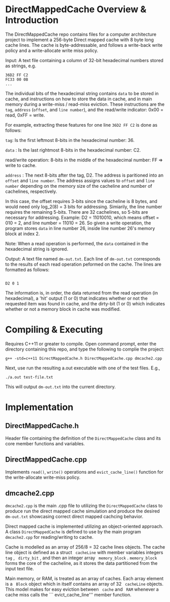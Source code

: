 # DirectMappedCache Overview & Introduction 


The DirectMappedCache repo contains files for a computer architecture project to implement a 256-byte Direct mapped cache with 8 byte long cache lines. The cache is byte-addressable, and follows a write-back write policy and a write-allocate write miss policy. 

Input: A text file containing a column of 32-bit hexadecimal numbers stored as strings, e.g. 

```
36D2 FF C2
FC33 00 0B
... 
```

The individual bits of the hexadecimal string contains ```data``` to be stored in cache, and instructions on how to store the data in cache, and in main memory during a 
write-miss / read-miss eviction. These instructions are the ```tag```, ```address``` (```offset```, and ```line number```), and the read/write indicator: 0x00 = read, 0xFF = write. 

For example, extracting these features for one line ```36D2 FF C2``` is done as follows: 

```tag```: Is the first leftmost 8-bits in the hexadecimal number: 36.

```data``` : Is the last rightmost 8-bits in the hexadecimal number: C2.

read/write operation: 8-bits in the middle of the hexadecimal number: FF => write to cache. 

```address``` : The next 8-bits after the tag, D2. 
The address is paritioned into an ```offset``` and ```line number```. The address assigns values to ```offset``` and ```line number``` depending on the memory size of the cacheline and number of cachelines, respectively.
 
In this case, the offset requires 3-bits since the cacheline is 8 bytes, and would need only log_2(8) = 3 bits for addressing.
Simiarily, the line number requires the remaining  5-bits. There are 32 cachelines, so 5-bits are necessary for addressing. 
Example: 
D2 = 11010010, which means offset = 010 = 2, and line number = 11010 = 26. So given a write operation, the program stores  ```data```  in line number 26, inside line number 26's memory block at index 2. 


Note: When a read operation is performed, the  ```data```  contained in the hexadecimal string is ignored. 

Output: A text file named ```dm-out.txt```. Each line of ```dm-out.txt``` corresponds to the results of each read operation peformed on the cache. The lines are formatted as follows: 


```

D2 0 1 

```

The information is, in order, the data returned from the read operation (in hexadecimal), a 'hit' output (1 or 0) that indicates whether or not the requested item was found in cache, and the dirty-bit (1 or 0) which indicates whether or not a memory block in cache was modified. 

# Compiling & Executing

Requires C++11 or greater to compile. 
Open command prompt, enter the directory containing this repo, and type the following to complie the project: 

```
g++ -std=c++11 DirectMappedCache.h DirectMappedCache.cpp dmcache2.cpp
```


Next, use run the resulting a.out executable with one of the test files. E.g.,
```
./a.out test-file.txt 
```
This will output ```dm-out.txt``` into the current directory. 

# Implementation  

## DirectMappedCache.h 

Header file containing the definition of the ```DirectMappedCache``` class and its core member functions and variables. 

## DirectMappedCache.cpp 

Implements ```read()```, ```write()``` operations and ```evict_cache_line()``` function for the write-allocate write-miss policy.  

## dmcache2.cpp

```dmcache2.cpp``` is the main .cpp file to utilizing the ```DirectMappedCache``` class to produce run the direct mapped cache simulation and produce the desired ```dm-out.txt``` showcasing correct direct mapped cachcing behavior. 

Direct mapped cache is implemented utilizing an object-oriented approach. A class ```DirectMappedCache``` is defined to use by the main program ```dmcache2.cpp``` for reading/writing to cache. 

Cache is modelled as an array of 256/8 = 32 cache lines objects. The cache line object is defined as a  struct ``` cacheLine```  with member variables integers ```tag``` , ``` dirty_bit``` , and then an integer array ``` memory_block``` . ```memory_block``` forms the core of the cacheline, as it stores the data partitioned from the input text file. 

Main memory, or RAM, is treated as an array of caches. Each array element is a ``` Block```  object which in itself contains an array of 32 ``` cacheLine```  objects. This model makes for easy eviction between ``` cache```  and ``` RAM```  whenever a cache miss calls the ``` evict_cache_line''' member function. 
 

